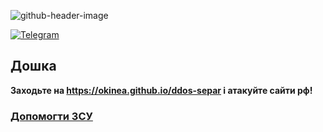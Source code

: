 ![github-header-image](https://user-images.githubusercontent.com/81070564/199654120-66b82bac-bd88-4534-b06e-14df7e3e1f53.png)

[![Telegram](https://img.shields.io/badge/Telegram-blue.svg?style=flat-square&logo=telegram)](https://t.me/okinea "Мій телеграм")

## Дошка

**Заходьте на <https://okinea.github.io/ddos-separ> і атакуйте сайти рф!**
    
### [Допомогти ЗСУ](https://uahelp.monobank.ua "Кинь пару гривень:)")
